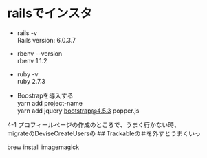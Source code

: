 # railsでインスタ

* rails -v       
Rails version: 6.0.3.7

* rbenv --version      
rbenv 1.1.2

* ruby -v         
ruby 2.7.3

* Boostrapを導入する<br>
yarn add project-name<br>
yarn add jquery bootstrap@4.5.3 popper.js<br>


4-1 プロフィールページの作成のところで、うまく行かない時、<br>
migrateのDeviseCreateUsersの ## Trackableの＃を外すとうまくいっ


brew install imagemagick